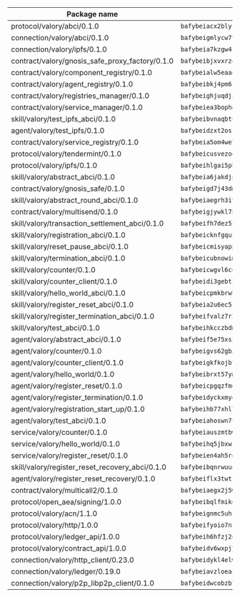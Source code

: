 | Package name                                                  | Package hash                                                  |
| ------------------------------------------------------------- | ------------------------------------------------------------- |
| protocol/valory/abci/0.1.0                                    | `bafybeiacx2blykdxecheozr33ywnaxfigw5oxi7wifpnelryk3buyk5hzm` |
| connection/valory/abci/0.1.0                                  | `bafybeigmlycw7vbufh6cu4o7pwzqkqwdukz2h47drja5kz4qp7vwmjlvga` |
| connection/valory/ipfs/0.1.0                                  | `bafybeia7kzgw4tmkl6k2vjbnss4egvhcf4fmt7cnmpjjjbjogz2bu2j3fu` |
| contract/valory/gnosis_safe_proxy_factory/0.1.0               | `bafybeibjxvxrz4w5dqifhfeo4grsgib4wpdbb7c5ck7cmox5tortshrtci` |
| contract/valory/component_registry/0.1.0                      | `bafybeialw5eaa4v54s7i3sjsuy6d5k624quhxhziqntwq5hnz4g646sb7m` |
| contract/valory/agent_registry/0.1.0                          | `bafybeibkj4pm6ziqh2fl3xfsjiou4ibnxlipmvmqhgvc7xwpnaddbtxzli` |
| contract/valory/registries_manager/0.1.0                      | `bafybeighjuqdj2oq6tqckf7j3mqtighe7lpaahh7qt3sqxtbtjlur4tmj4` |
| contract/valory/service_manager/0.1.0                         | `bafybeiea3bophgb6ikqvpd7lzyluthlhoazbbrknvfncu4j7wbubfsrjeu` |
| skill/valory/test_ipfs_abci/0.1.0                             | `bafybeibvnaqbtnqkzkyqjnnghfytkvmjuzhe4sch2pdgydnpv5wgnhxo4y` |
| agent/valory/test_ipfs/0.1.0                                  | `bafybeidzxt2oszujqwedyclux44n5uqhc7fh3nm2um7k7e6t7xgl235o4m` |
| contract/valory/service_registry/0.1.0                        | `bafybeia5om4we7rsl7fm6z6s6yp37gkwvzbhjc325rdv3h2ryn3bp5t3ka` |
| protocol/valory/tendermint/0.1.0                              | `bafybeicusvezoqlmyt6iqomcbwaz3xkhk2qf3d56q5zprmj3xdxfy64k54` |
| protocol/valory/ipfs/0.1.0                                    | `bafybeihlgai5pbmkb6mjhvgy4gkql5uvpwvxbpdowczgz4ovxat6vajrq4` |
| skill/valory/abstract_abci/0.1.0                              | `bafybeia6jakdjpttotadbbmb6gcigfpsfmwuzj3xstfllkqssq7f6bugma` |
| contract/valory/gnosis_safe/0.1.0                             | `bafybeigd7j43dmssr72t3m3qbniitxuruedzwpimw7vqolpigxhryad6ne` |
| skill/valory/abstract_round_abci/0.1.0                        | `bafybeiaegrh3iydja6pa7aixdyokappzjlq3yqc4ankwcpepufwz25mxry` |
| contract/valory/multisend/0.1.0                               | `bafybeigjywkl7hydjsrkogob3xebj2ifhqwmfhhxoeyrndzhhxi5u6amey` |
| skill/valory/transaction_settlement_abci/0.1.0                | `bafybeifh7dez5teaxeppdq5t7euwnufysxzxfiufwtyq6qfxrdzmztaogm` |
| skill/valory/registration_abci/0.1.0                          | `bafybeicknfgquxho52m5afl6azuvdsjgednvlcsqq3oxgys3rhtgkygtz4` |
| skill/valory/reset_pause_abci/0.1.0                           | `bafybeicmisyappnna7jf5sdkytpc4rrafd5umxowl5nyrub6nd74sbgtaq` |
| skill/valory/termination_abci/0.1.0                           | `bafybeicubnowimmthb7mqwemei5bj6iol3d3gws3myvol2uc4kzyh3ubsi` |
| skill/valory/counter/0.1.0                                    | `bafybeicwgvl6cqu4wz7spe2fz6snwxfyicubfpdsvejspq5773eecbk4ta` |
| skill/valory/counter_client/0.1.0                             | `bafybeidi3gebt2tdas53djbnnw5yzkbzron4ruaubkoo3hv6fflmbzbecy` |
| skill/valory/hello_world_abci/0.1.0                           | `bafybeicpmkbrwbj353tm4lrqhlkckiwemh3zhnpomqvdflcxuild3hrscm` |
| skill/valory/register_reset_abci/0.1.0                        | `bafybeia2u6ec5zyi5ugfahytt32ih3yzwbjeq7srvjcmtxqi7x7ol4gbhq` |
| skill/valory/register_termination_abci/0.1.0                  | `bafybeifvalz7r3vnis2lnxd7fcwlvx632u2xgj3saox6r3vubxrzg4zgza` |
| skill/valory/test_abci/0.1.0                                  | `bafybeihkcczbdmay3sgqpvpuaupp72u4qhsy7m6itgg77ntkiuvbms5e6m` |
| agent/valory/abstract_abci/0.1.0                              | `bafybeif5e75xsx6fxots7waxc7plyczc7ttjcp6eodjtdugyk2lb43upwu` |
| agent/valory/counter/0.1.0                                    | `bafybeigvs62gbxzq3u22os7tnq45xw32q2juymwil6tjac4m44z32vtzoa` |
| agent/valory/counter_client/0.1.0                             | `bafybeigkfkojb7jxzymkbuddjtkfluwcbxisahvne64pvvyh3irlb6ycya` |
| agent/valory/hello_world/0.1.0                                | `bafybeibrxt57ymfffxkjiwvmbyorsptbqabyrkcrym6dmxx7ji5zj2bbem` |
| agent/valory/register_reset/0.1.0                             | `bafybeicpgqzfmgj3gqbfdcnc3mea2a6pleepfnkpbphpvpil72g5oyxtgu` |
| agent/valory/register_termination/0.1.0                       | `bafybeidyckxmygkng3i5j44zvmova4djfwmoj3uipfxjlcs2osb77m3fsu` |
| agent/valory/registration_start_up/0.1.0                      | `bafybeihb77xhl7xarrkt2j247ywmgyepl6useaw3kufqxeysgxyepbpp6m` |
| agent/valory/test_abci/0.1.0                                  | `bafybeiahoswn7v2oedozkv7kbl7d7yp3akx3yads7553f3zrbitizym4yi` |
| service/valory/counter/0.1.0                                  | `bafybeiauszmtbwcu7h4fb5trxa2m7rf6nbixew3u74jyr6s2zelp6fzeai` |
| service/valory/hello_world/0.1.0                              | `bafybeihq5jbxwcjb3rh2zbv4zhhwku63rtiy7peqw3rwuudfpxwpigmdwe` |
| service/valory/register_reset/0.1.0                           | `bafybeien4ah5rq7i6o3gpabcartd634x4dhfqly2mdatefmcb656cat3um` |
| skill/valory/register_reset_recovery_abci/0.1.0               | `bafybeibqnrwuuouqkjkbir7inqlabtqav7s4sfb7ybadkxlek2lcdmm6ni` |
| agent/valory/register_reset_recovery/0.1.0                    | `bafybeiflx3twti2wwawi2de4ds6po5cbswtjsdihgejuilc3ppcf7rrlli` |
| contract/valory/multicall2/0.1.0                              | `bafybeiaegx2j5w6le2fhvzmx7stzujuezqfvicvnyqebtipivkek2cgh7m` |
| protocol/open_aea/signing/1.0.0                               | `bafybeibqlfmikg5hk4phzak6gqzhpkt6akckx7xppbp53mvwt6r73h7tk4` |
| protocol/valory/acn/1.1.0                                     | `bafybeignmc5uh3vgpuckljcj2tgg7hdqyytkm6m5b6v6mxtazdcvubibva` |
| protocol/valory/http/1.0.0                                    | `bafybeifyoio7nlh5zzyn5yz7krkou56l22to3cwg7gw5v5o3vxwklibhty` |
| protocol/valory/ledger_api/1.0.0                              | `bafybeih6hfzj2obw5oajnt6ng6355edgvi5ngoaub44vpuszqoplfvyaom` |
| protocol/valory/contract_api/1.0.0                            | `bafybeidv6wxpjyb2sdyibnmmum45et4zcla6tl63bnol6ztyoqvpl4spmy` |
| connection/valory/http_client/0.23.0                          | `bafybeidykl4elwbcjkqn32wt5h4h7tlpeqovrcq3c5bcplt6nhpznhgczi` |
| connection/valory/ledger/0.19.0                               | `bafybeiavzloea5rtoxfdqjuexkqzpgbq73n4sl6af2vwa4bv2wd22qigyi` |
| connection/valory/p2p_libp2p_client/0.1.0                     | `bafybeidwcobzb7ut3efegoedad7jfckvt2n6prcmd4g7xnkm6hp6aafrva` |
